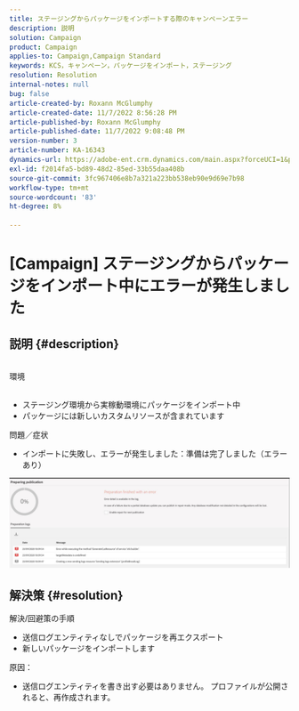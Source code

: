 ```yaml
---
title: ステージングからパッケージをインポートする際のキャンペーンエラー
description: 説明
solution: Campaign
product: Campaign
applies-to: Campaign,Campaign Standard
keywords: KCS，キャンペーン，パッケージをインポート，ステージング
resolution: Resolution
internal-notes: null
bug: false
article-created-by: Roxann McGlumphy
article-created-date: 11/7/2022 8:56:28 PM
article-published-by: Roxann McGlumphy
article-published-date: 11/7/2022 9:08:48 PM
version-number: 3
article-number: KA-16343
dynamics-url: https://adobe-ent.crm.dynamics.com/main.aspx?forceUCI=1&pagetype=entityrecord&etn=knowledgearticle&id=8c0ff8a1-de5e-ed11-9561-6045bd006704
exl-id: f2014fa5-bd89-48d2-85ed-33b55daa408b
source-git-commit: 3fc967406e8b7a321a223bb538eb90e9d69e7b98
workflow-type: tm+mt
source-wordcount: '83'
ht-degree: 8%

---
```


# [Campaign] ステージングからパッケージをインポート中にエラーが発生しました

## 説明 {#description}

<br>環境<br><br>
- ステージング環境から実稼動環境にパッケージをインポート中
- パッケージには新しいカスタムリソースが含まれています

問題／症状
- インポートに失敗し、エラーが発生しました：準備は完了しました（エラーあり）


![](assets/___333e555a-e05e-ed11-9561-6045bd006704___.jpeg)




## 解決策 {#resolution}

解決/回避策の手順
- 送信ログエンティティなしでパッケージを再エクスポート
- 新しいパッケージをインポートします

原因：
- 送信ログエンティティを書き出す必要はありません。 プロファイルが公開されると、再作成されます。
